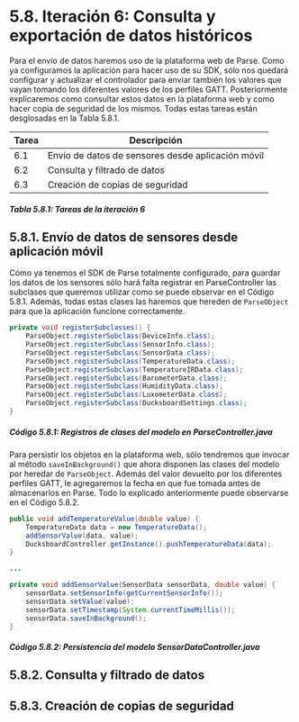 # 5.8. Iteración 6: Consulta y exportación de datos históricos

Para el envío de datos haremos uso de la plataforma web de Parse. Como ya configuramos la aplicación para hacer uso de su SDK, sólo nos quedará configurar y actualizar el controlador para enviar también los valores que vayan tomando los diferentes valores de los perfiles GATT. Posteriormente explicaremos como consultar estos datos en la plataforma web y como hacer copia de seguridad de los mismos. Todas estas tareas están desglosadas en la Tabla 5.8.1.

| Tarea | Descripción |
| -- | -- |
| 6.1 | Envío de datos de sensores desde aplicación móvil|
| 6.2 | Consulta y filtrado de datos|
| 6.3 | Creación de copias de seguridad|
##### *Tabla 5.8.1: Tareas de la iteración 6* 

## 5.8.1. Envío de datos de sensores desde aplicación móvil

Cómo ya tenemos el SDK de Parse totalmente configurado, para guardar los datos de los sensores sólo hará falta registrar en ParseController las subclases que queremos utilizar como se puede observar en el Código 5.8.1. Además, todas estas clases las haremos que hereden de ```ParseObject``` para que la aplicación funcione correctamente.

```java
private void registerSubclasses() {
    ParseObject.registerSubclass(DeviceInfo.class);
    ParseObject.registerSubclass(SensorInfo.class);
    ParseObject.registerSubclass(SensorData.class);
    ParseObject.registerSubclass(TemperatureData.class);
    ParseObject.registerSubclass(TemperatureIRData.class);
    ParseObject.registerSubclass(BarometerData.class);
    ParseObject.registerSubclass(HumidityData.class);
    ParseObject.registerSubclass(LuxometerData.class);
    ParseObject.registerSubclass(DucksboardSettings.class);
}
```
##### *Código 5.8.1: Registros de clases del modelo en ParseController.java*

Para persistir los objetos en la plataforma web, sólo tendremos que invocar al método ```saveInBackground()``` que ahora disponen las clases del modelo por heredar de ```ParseObject```. Además del valor devuelto por los diferentes perfiles GATT, le agregaremos la fecha en que fue tomada antes de almacenarlos en Parse. Todo lo explicado anteriormente puede observarse en el Código 5.8.2.

```java
public void addTemperatureValue(double value) {
    TemperatureData data = new TemperatureData();
    addSensorValue(data, value);
    DucksboardController.getInstance().pushTemperatureData(data);
}

...

private void addSensorValue(SensorData sensorData, double value) {
    sensorData.setSensorInfo(getCurrentSensorInfo());
    sensorData.setValue(value);
    sensorData.setTimestamp(System.currentTimeMillis());
    sensorData.saveInBackground();
}
```
##### *Código 5.8.2: Persistencia del modelo SensorDataController.java*


## 5.8.2. Consulta y filtrado de datos








## 5.8.3. Creación de copias de seguridad

